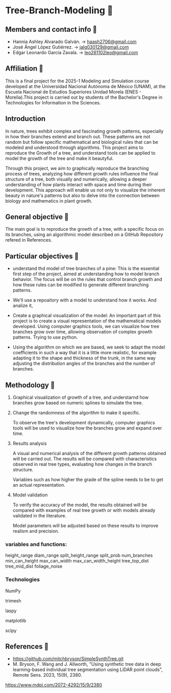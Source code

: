 # Tree-Branch-Modeling 🌳

## Members and contact info 👥

* Hannia Ashley Alvarado Galván. -> haash2706@gmail.com
* José Ángel López Gutiérrez. -> jalg030129@gmail.com
* Edgar Leonardo García Zavala. -> leo261102leo@gmail.com

## Affiliation 🏫
This is a final project for the 2025-1 Modeling and Simulation course developed at the Universidad Nacional Autónoma de México (UNAM), at the Escuela Nacional de Estudios Superiores Unidad Morela (ENES - Morelia).This project is carried out by students of the Bachelor's Degree in Technologies for Information in the Sciences.

## Introduction
In nature, trees exhibit complex and fascinating growth patterns, especially in how their branches extend and branch out. These patterns are not random but follow specific mathematical and biological rules that can be modeled and understood through algorithms. This project aims to reproduce the Growth of a tree, and understand tools can be applied to model the growth of the tree and make it beautyful.

Through this project, we aim to graphically reproduce the branching process of trees, analyzing how different growth rules influence the final structure of a tree, both visually and numerically, allowing a deeper understanding of how plants interact with space and time during their development. This approach will enable us not only to visualize the inherent beauty in nature's patterns but also to delve into the connection between biology and mathematics in plant growth.
  
## General objective 🎯
The main goal is to reproduce the growth of a tree, with a specific focus on its branches, using an algorithmic model described on a GitHub Repository refered in References. 

## Particular objectives 🎯
* understand thd model of tree branches of a pine: This is the essential first step of the project, aimed at understanding how to model branch behavior. The focus will be on the rules that control branch growth and how these rules can be modified to generate different branching patterns.

* We'll use a repoaitory with a model to understand how it works. And analize it,

* Create a graphical visualization of the model: An important part of this project is to create a visual representation of the mathematical models developed. Using computer graphics tools, we can visualize how tree branches grow over time, allowing observation of complex growth patterns. Trying to use python.
  
* Using the algorithm on which we are based, we seek to adapt the model coefficients in such a way that it is a little more realistic, for example adapting it to the shape and thickness of the trunk, in the same way adjusting the distribution angles of the branches and the number of branches.

## Methodology 🧪

1. Graphical visualization of growth of a tree, and understarnd how branches grow based on numeric splines to simulate the tree.
2. Change the randomness of the algorithm to make it specific.

    To observe the tree's development dynamically, computer graphics tools will be used to visualize how the branches grow and expand over time.

  
3. Results analysis

    A visual and numerical analysis of the different growth patterns obtained will be carried out. The results will be compared with characteristics observed in real tree types, evaluating how changes in the branch structure.

    Variables such as how higher the grade of the spline needs to be to get an  actual representation.

4. Model validation

    To verify the accuracy of the model, the results obtained will be compared with examples of real tree growth or with models already validated in the literature.

    Model parameters will be adjusted based on these results to improve realism and precision.

### variables and functions: 

height_range
diam_range
split_height_range
split_prob
num_branches
min_can_height
max_can_width
max_can_width_height
tree_top_dist
tree_mid_dist
foliage_noise

   


### Technologies
NumPy

trimesh

laspy

matplotlib

scipy


## References 📝

* https://github.com/mitchbryson/SimpleSynthTree.git
* M. Bryson, F. Wang and J. Allworth, "Using synthetic tree data in deep learning-based individual tree segmentation using LiDAR point clouds", Remote Sens. 2023, 15(9), 2380.

https://www.mdpi.com/2072-4292/15/9/2380
